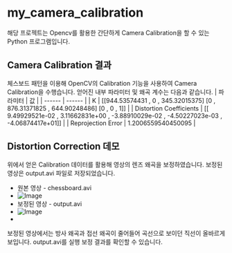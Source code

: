 # my_camera_calibration

해당 프로젝트는 Opencv를 활용한 간단하게 Camera Calibration을 할 수 있는 Python 프로그램입니다.


## Camera Calibration 결과

체스보드 패턴을 이용해 OpenCV의 Calibration 기능을 사용하여 Camera Calibration을 수행습니다. 얻어진 내부 파라미터 및 왜곡 계수는 다음과 같습니다.
| 파라미터 | 값 |
| ------ | ------ |
| K | [[944.53574431 ,  0 ,  345.32015375] [0 ,      876.31371825 , 644.90248486] [0 , 0 , 1]] |
| Distortion Coefficients | [[ 9.49929521e-02 , 3.11662831e+00 , -3.88910029e-02  , -4.50227023e-03  , -4.06874417e+01]] |
| Reprojection Error | 1.2006559540450095 |
## Distortion Correction 데모

위에서 얻은 Calibration 데이터를 활용해 영상의 렌즈 왜곡을 보정하였습니다. 보정된 영상은 output.avi 파일로 저장되었습니다.
- 원본 영상 - chessboard.avi
-  ![Image](https://github.com/user-attachments/assets/4fd2b046-3b82-438b-a5b8-8e9008e59b43)
- 보정된 영상 - output.avi 
- ![Image](https://github.com/user-attachments/assets/f2dde3c7-5ee5-466a-a94d-c5c025434bf6)
- 
보정된 영상에서는 방사 왜곡과 접선 왜곡이 줄어들어 곡선으로 보이던 직선이 올바르게 보입니다. output.avi를 실행 보정 결과를 확인할 수 있습니다.
